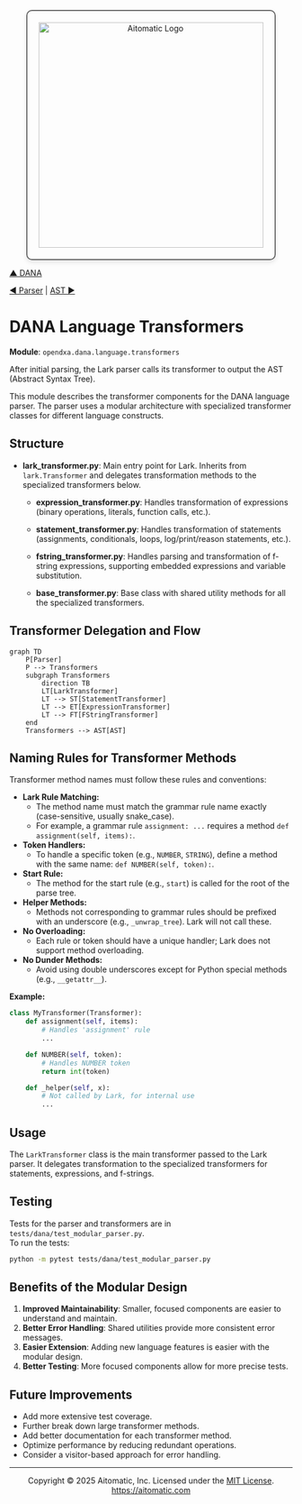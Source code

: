 <p align="center">
  <img src="https://cdn.prod.website-files.com/62a10970901ba826988ed5aa/62d942adcae82825089dabdb_aitomatic-logo-black.png" alt="Aitomatic Logo" width="400" style="border: 2px solid #666; border-radius: 10px; padding: 20px; box-shadow: 0 4px 8px rgba(0,0,0,0.1);"/>
</p>

[▲ DANA](./dana.md) 

[◀ Parser](./parser.md) | [AST ▶︎](./ast.md)

# DANA Language Transformers 

**Module**: `opendxa.dana.language.transformers`

After initial parsing, the Lark parser calls its transformer to output the AST (Abstract Syntax Tree).

This module describes the transformer components for the DANA language parser. The parser uses a modular architecture with specialized transformer classes for different language constructs.

## Structure

- **lark_transformer.py**: Main entry point for Lark. Inherits from `lark.Transformer` and delegates transformation methods to the specialized transformers below.

    - **expression_transformer.py**: Handles transformation of expressions (binary operations, literals, function calls, etc.).

    - **statement_transformer.py**: Handles transformation of statements (assignments, conditionals, loops, log/print/reason statements, etc.).

    - **fstring_transformer.py**: Handles parsing and transformation of f-string expressions, supporting embedded expressions and variable substitution.

    - **base_transformer.py**: Base class with shared utility methods for all the specialized transformers.

## Transformer Delegation and Flow

```mermaid
graph TD
    P[Parser]
    P --> Transformers
    subgraph Transformers
        direction TB
        LT[LarkTransformer]
        LT --> ST[StatementTransformer]
        LT --> ET[ExpressionTransformer]
        LT --> FT[FStringTransformer]
    end
    Transformers --> AST[AST]
```

## Naming Rules for Transformer Methods

Transformer method names must follow these rules and conventions:

- **Lark Rule Matching:**
  - The method name must match the grammar rule name exactly (case-sensitive, usually snake_case).
  - For example, a grammar rule `assignment: ...` requires a method `def assignment(self, items):`.
- **Token Handlers:**
  - To handle a specific token (e.g., `NUMBER`, `STRING`), define a method with the same name: `def NUMBER(self, token):`.
- **Start Rule:**
  - The method for the start rule (e.g., `start`) is called for the root of the parse tree.
- **Helper Methods:**
  - Methods not corresponding to grammar rules should be prefixed with an underscore (e.g., `_unwrap_tree`). Lark will not call these.
- **No Overloading:**
  - Each rule or token should have a unique handler; Lark does not support method overloading.
- **No Dunder Methods:**
  - Avoid using double underscores except for Python special methods (e.g., `__getattr__`).

**Example:**

```python
class MyTransformer(Transformer):
    def assignment(self, items):
        # Handles 'assignment' rule
        ...

    def NUMBER(self, token):
        # Handles NUMBER token
        return int(token)

    def _helper(self, x):
        # Not called by Lark, for internal use
        ...
```

## Usage

The `LarkTransformer` class is the main transformer passed to the Lark parser. It delegates transformation to the specialized transformers for statements, expressions, and f-strings.

## Testing

Tests for the parser and transformers are in `tests/dana/test_modular_parser.py`.  
To run the tests:

```bash
python -m pytest tests/dana/test_modular_parser.py
```

## Benefits of the Modular Design

1. **Improved Maintainability**: Smaller, focused components are easier to understand and maintain.
2. **Better Error Handling**: Shared utilities provide more consistent error messages.
3. **Easier Extension**: Adding new language features is easier with the modular design.
4. **Better Testing**: More focused components allow for more precise tests.

## Future Improvements

- Add more extensive test coverage.
- Further break down large transformer methods.
- Add better documentation for each transformer method.
- Optimize performance by reducing redundant operations.
- Consider a visitor-based approach for error handling.

---
<p align="center">
Copyright © 2025 Aitomatic, Inc. Licensed under the <a href="../../../LICENSE.md">MIT License</a>.<br/>
<a href="https://aitomatic.com">https://aitomatic.com</a>
</p> 
